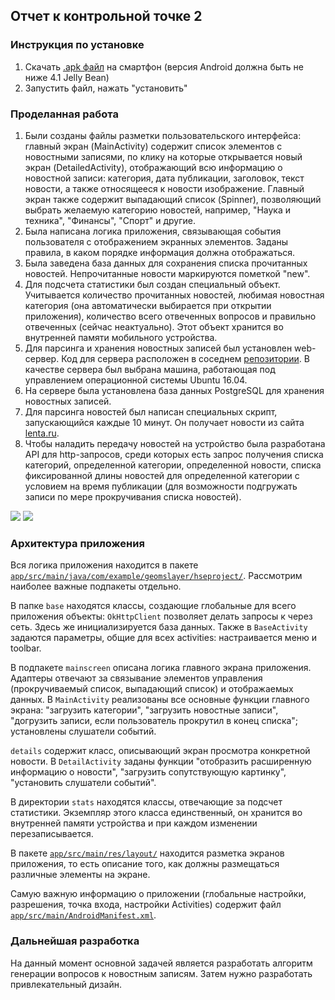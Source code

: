 ## Отчет к контрольной точке 2

### Инструкция по установке
1. Скачать [.apk файл](https://drive.google.com/open?id=0BwryhwMN8v5XNDhuVGZROXFYamc) на смартфон (версия Android должна быть не ниже 4.1 Jelly Bean)
2. Запустить файл, нажать "установить"

### Проделанная работа
1. Были созданы файлы разметки пользовательского интерфейса: главный экран (MainActivity) содержит список элементов с новостными записями, по клику на которые открывается новый экран (DetailedActivity), отображающий всю информацию о новостной записи: категория, дата публикации, заголовок, текст новости, а также относящееся к новости изображение. Главный экран также содержит выпадающий список (Spinner), позволяющий выбрать желаемую категорию новостей, например, "Наука и техника", "Финансы", "Спорт" и другие.
2. Была написана логика приложения, связывающая события пользователя с отображением экранных элементов. Заданы правила, в каком порядке информация должна отображаться.
3. Была заведена база данных для сохранения списка прочитанных новостей. Непрочитанные новости маркируются пометкой "new".
4. Для подсчета статистики был создан специальный объект. Учитывается количество прочитанных новостей, любимая новостная категория (она автоматически выбирается при открытии приложения), количество всего отвеченных вопросов и правильно отвеченных (сейчас неактуально). Этот объект хранится во внутренней памяти мобильного устройства.
5. Для парсинга и хранения новостных записей был установлен web-сервер. Код для сервера расположен в соседнем [репозитории](https://github.com/geomslayer/hse-project-server). В качестве сервера был выбрана машина, работающая под управлением операционной системы Ubuntu 16.04.
6. На сервере была установлена база данных PostgreSQL для хранения новостных записей.
7. Для парсинга новостей был написан специальных скрипт, запускающийся каждые 10 минут. Он получает новости из сайта [lenta.ru](https://lenta.ru/).
8. Чтобы наладить передачу новостей на устройство была разработана API для http-запросов, среди которых есть запрос получения списка категорий, определенной категории, определенной новости, списка фиксированной длины новостей для определенной категории с условием на время публикации (для возможности подгружать записи по мере прокручивания списка новостей).

![](https://pp.userapi.com/c639225/v639225492/13be4/NjFzHU9Au2g.jpg)
![](https://pp.userapi.com/c639225/v639225492/13bec/JTuSWzfnCSE.jpg)

### Архитектура приложения

Вся логика приложения находится в пакете [```app/src/main/java/com/example/geomslayer/hseproject/```](https://github.com/geomslayer/hse-project/tree/master/app/src/main/java/com/example/geomslayer/hseproject). Рассмотрим наиболее важные подпакеты отдельно.

В папке ```base``` находятся классы, создающие глобальные для всего приложения объекты: ```OkHttpClient``` позволяет делать запросы к через сеть. Здесь же инициализируется база данных. Также в ```BaseActivity``` задаются параметры, общие для всех activities: настраивается меню и toolbar.

В подпакете ```mainscreen``` описана логика главного экрана приложения. Адаптеры отвечают за связывание элементов управления (прокручиваемый список, выпадающий список) и отображаемых данных. В ```MainActivity``` реализованы все основные функции главного экрана: "загрузить категории", "загрузить новостные записи", "догрузить записи, если пользователь прокрутил в конец списка"; установлены слушатели событий.

```details``` содержит класс, описывающий экран просмотра конкретной новости. В ```DetailActivity``` заданы функции "отобразить расширенную информацию о новости", "загрузить сопутствующую картинку", "установить слушатели событий".

В директории ```stats``` находятся классы, отвечающие за подсчет статистики. Экземпляр этого класса единственный, он хранится во внутренней памяти устройства и при каждом изменении перезаписывается.

В пакете [```app/src/main/res/layout/```](https://github.com/geomslayer/hse-project/tree/master/app/src/main/res/layout) находится разметка экранов приложения, то есть описание того, как должны размещаться различные элементы на экране.

Самую важную информацию о приложении (глобальные настройки, разрешения, точка входа, настройки Activities) содержит файл [```app/src/main/AndroidManifest.xml```](https://github.com/geomslayer/hse-project/blob/master/app/src/main/AndroidManifest.xml).

### Дальнейшая разработка
На данный момент основной задачей является разработать алгоритм генерации вопросов к новостным записям. Затем нужно разработать привлекательный дизайн.
